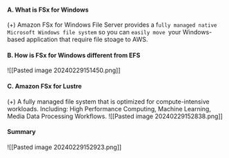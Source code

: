 #### A. What is FSx for Windows
(+) Amazon FSx for Windows File Server provides a f`ully managed native Microsoft Windows file system` so you can `easily move `your Windows-based application that require file stoage to AWS.

#### B. How is FSx for Windows different from EFS
![[Pasted image 20240229151450.png]]

#### C. Amazon FSx for Lustre
(+) A fully managed file system that is optimized for compute-intensive workloads. Including: High Performance Computing, Machine Learning, Media Data Processing Workflows.
![[Pasted image 20240229152838.png]]

#### Summary
![[Pasted image 20240229152923.png]]